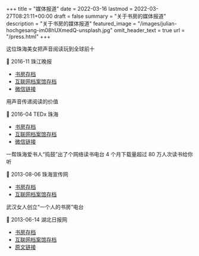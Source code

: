 +++
title = "媒体报道"
date = 2022-03-16
lastmod = 2022-03-27T08:21:11+00:00
draft = false
summary = "关于书房的媒体报道"
description = "关于书房的媒体报道"
featured_image = "/images/julian-hochgesang-im08hUXmedQ-unsplash.jpg"
omit_header_text = true
url = "/press.html"
+++

这位珠海美女把声音阅读玩到全球前十

📰 2016-11 珠江晚报

-   [书房存档](/attachments/mp.weixin.qq.com_201611.pdf)
-   [互联网档案馆存档](https://web.archive.org/web/20220316112752/https://mp.weixin.qq.com/s/PQGl9VVdppsaN09ljX%5FH6Q)
-   [微信链接](https://mp.weixin.qq.com/s/PQGl9VVdppsaN09ljX%5FH6Q)

用声音传递阅读的价值

📰 2016-04 TEDx 珠海

-   [书房存档](/attachments/mp.weixin.qq.com_201604.pdf)
-   [互联网档案馆存档](https://web.archive.org/web/20220316113652/https://mp.weixin.qq.com/s/PjTp2gesSTsWNTwEJiHv6w)
-   [微信链接](https://mp.weixin.qq.com/s/PjTp2gesSTsWNTwEJiHv6w)

一帮珠海爱书人“捣鼓”出了个网络读书电台 4 个月下载量超过 80 万人次读书给你听

📰 2013-08-06 珠海宣传网

-   [书房存档](/attachments/web.archive.org_20130806.pdf)
-   [互联网档案馆存档](https://web.archive.org/web/20220316111631/http://webcache.googleusercontent.com/search?q=cache%3AeZ5%5FzP2AfAgJ%3Awww.zhxc.gov.cn%2Fdwxc%2Fwlsd%2F201308%2Ft20130806%5F1753803.html+&cd=1&hl=zh-CN&ct=clnk)

武汉女人创立“一个人的书房”电台

📰 2013-06-14 湖北日报网

-   [书房存档](/attachments/news.cnhubei.com_20130614.pdf)
-   [互联网档案馆存档](https://web.archive.org/web/20220316115011/http://news.cnhubei.com/ctjb/ctjbsgk/ctjb35/201306/t2601455.shtml)
-   [原文链接](http://news.cnhubei.com/ctjb/ctjbsgk/ctjb35/201306/t2601455.shtml)